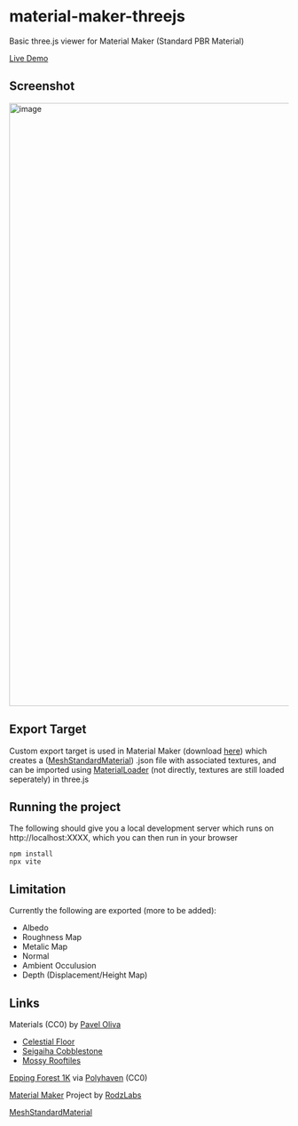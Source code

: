 # material-maker-threejs


Basic three.js viewer for Material Maker (Standard PBR Material)

[Live Demo](https://williamchange.github.io/projects/mmthreejs/)

## Screenshot
<img width="1085" alt="image" src="https://github.com/user-attachments/assets/107abfda-9fa1-4d3f-9400-7d6409a956f6" />

## Export Target
Custom export target is used in Material Maker (download [here](https://raw.githubusercontent.com/williamchange/material-maker-threejs/refs/heads/master/mm_target/meshstandardmat.mme)) which creates a ([MeshStandardMaterial](https://threejs.org/docs/#api/en/materials/MeshStandardMaterial)) .json file with associated textures, and can be imported using [MaterialLoader](https://threejs.org/docs/#api/en/loaders/MaterialLoader) (not directly, textures are still loaded seperately) in three.js

## Running the project

The following should give you a local development server which runs on http://localhost:XXXX, which you can then run in your browser

```text
npm install
npx vite
```

## Limitation

Currently the following are exported (more to be added):
- Albedo
- Roughness Map
- Metalic Map
- Normal
- Ambient Occulusion
- Depth (Displacement/Height Map)

## Links

Materials (CC0) by [Pavel Oliva](https://x.com/pavel_Oliva)
- [Celestial Floor](https://materialmaker.org/material?id=751)
- [Seigaiha Cobblestone](https://materialmaker.org/material?id=982)
- [Mossy Rooftiles](https://materialmaker.org/material?id=1088)

[Epping Forest 1K](https://polyhaven.com/a/epping_forest_01) via [Polyhaven](https://dev.polyhaven.com/) (CC0)

[Material Maker](https://github.com/RodZill4/material-maker/) Project by [RodzLabs](https://github.com/RodZill4)

[MeshStandardMaterial](https://threejs.org/docs/#api/en/materials/MeshStandardMaterial)